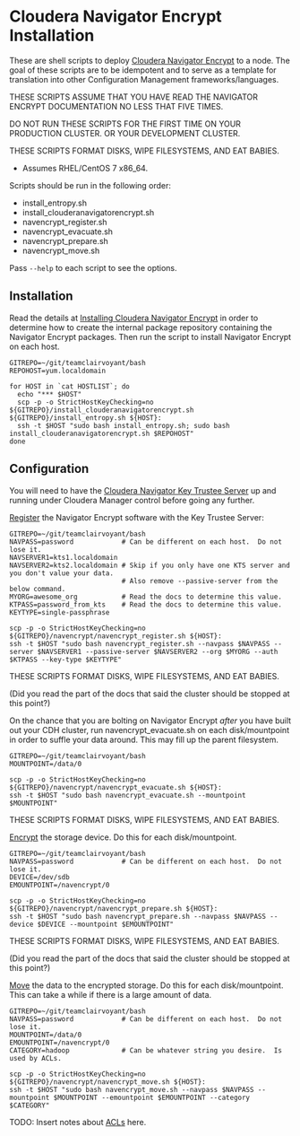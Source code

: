 # Cloudera Navigator Encrypt Installation

These are shell scripts to deploy [Cloudera Navigator Encrypt](https://www.cloudera.com/documentation/enterprise/latest/topics/sg_navigator_encrypt.html) to a node.  The goal of these scripts are to be idempotent and to serve as a template for translation into other Configuration Management frameworks/languages.

THESE SCRIPTS ASSUME THAT YOU HAVE READ THE NAVIGATOR ENCRYPT DOCUMENTATION NO LESS THAT FIVE TIMES.

DO NOT RUN THESE SCRIPTS FOR THE FIRST TIME ON YOUR PRODUCTION CLUSTER. OR YOUR DEVELOPMENT CLUSTER.

THESE SCRIPTS FORMAT DISKS, WIPE FILESYSTEMS, AND EAT BABIES.

* Assumes RHEL/CentOS 7 x86_64.

Scripts should be run in the following order:

* install_entropy.sh
* install_clouderanavigatorencrypt.sh
* navencrypt_register.sh
* navencrypt_evacuate.sh
* navencrypt_prepare.sh
* navencrypt_move.sh

Pass `--help` to each script to see the options.

## Installation

Read the details at [Installing Cloudera Navigator Encrypt](https://www.cloudera.com/documentation/enterprise/latest/topics/navigator_encrypt_install.html) in order to determine how to create the internal package repository containing the Navigator Encrypt packages.  Then run the script to install Navigator Encrypt on each host.

```
GITREPO=~/git/teamclairvoyant/bash
REPOHOST=yum.localdomain

for HOST in `cat HOSTLIST`; do
  echo "*** $HOST"
  scp -p -o StrictHostKeyChecking=no ${GITREPO}/install_clouderanavigatorencrypt.sh ${GITREPO}/install_entropy.sh ${HOST}:
  ssh -t $HOST "sudo bash install_entropy.sh; sudo bash install_clouderanavigatorencrypt.sh $REPOHOST"
done
```

## Configuration

You will need to have the [Cloudera Navigator Key Trustee Server](https://www.cloudera.com/documentation/enterprise/latest/topics/key_trustee_install.html) up and running under Cloudera Manager control before going any further.

[Register](https://www.cloudera.com/documentation/enterprise/latest/topics/navigator_encrypt_register.html) the Navigator Encrypt software with the Key Trustee Server:
```
GITREPO=~/git/teamclairvoyant/bash
NAVPASS=password            # Can be different on each host.  Do not lose it.
NAVSERVER1=kts1.localdomain
NAVSERVER2=kts2.localdomain # Skip if you only have one KTS server and you don't value your data.
                            # Also remove --passive-server from the below command.
MYORG=awesome_org           # Read the docs to determine this value.
KTPASS=password_from_kts    # Read the docs to determine this value.
KEYTYPE=single-passphrase

scp -p -o StrictHostKeyChecking=no ${GITREPO}/navencrypt/navencrypt_register.sh ${HOST}:
ssh -t $HOST "sudo bash navencrypt_register.sh --navpass $NAVPASS --server $NAVSERVER1 --passive-server $NAVSERVER2 --org $MYORG --auth $KTPASS --key-type $KEYTYPE"
```

THESE SCRIPTS FORMAT DISKS, WIPE FILESYSTEMS, AND EAT BABIES.

(Did you read the part of the docs that said the cluster should be stopped at this point?)

On the chance that you are bolting on Navigator Encrypt *after* you have built out your CDH cluster, run navencrypt_evacuate.sh on each disk/mountpoint in order to suffle your data around.  This may fill up the parent filesystem.
```
GITREPO=~/git/teamclairvoyant/bash
MOUNTPOINT=/data/0

scp -p -o StrictHostKeyChecking=no ${GITREPO}/navencrypt/navencrypt_evacuate.sh ${HOST}:
ssh -t $HOST "sudo bash navencrypt_evacuate.sh --mountpoint $MOUNTPOINT"
```

THESE SCRIPTS FORMAT DISKS, WIPE FILESYSTEMS, AND EAT BABIES.

[Encrypt](https://www.cloudera.com/documentation/enterprise/latest/topics/navigator_encrypt_prepare.html) the storage device.  Do this for each disk/mountpoint.
```
GITREPO=~/git/teamclairvoyant/bash
NAVPASS=password            # Can be different on each host.  Do not lose it.
DEVICE=/dev/sdb
EMOUNTPOINT=/navencrypt/0

scp -p -o StrictHostKeyChecking=no ${GITREPO}/navencrypt/navencrypt_prepare.sh ${HOST}:
ssh -t $HOST "sudo bash navencrypt_prepare.sh --navpass $NAVPASS --device $DEVICE --mountpoint $EMOUNTPOINT"
```

THESE SCRIPTS FORMAT DISKS, WIPE FILESYSTEMS, AND EAT BABIES.

(Did you read the part of the docs that said the cluster should be stopped at this point?)

[Move](https://www.cloudera.com/documentation/enterprise/latest/topics/navigator_encrypt_data.html) the data to the encrypted storage.  Do this for each disk/mountpoint.  This can take a while if there is a large amount of data.
```
GITREPO=~/git/teamclairvoyant/bash
NAVPASS=password            # Can be different on each host.  Do not lose it.
MOUNTPOINT=/data/0
EMOUNTPOINT=/navencrypt/0
CATEGORY=hadoop             # Can be whatever string you desire.  Is used by ACLs.

scp -p -o StrictHostKeyChecking=no ${GITREPO}/navencrypt/navencrypt_move.sh ${HOST}:
ssh -t $HOST "sudo bash navencrypt_move.sh --navpass $NAVPASS --mountpoint $MOUNTPOINT --emountpoint $EMOUNTPOINT --category $CATEGORY"
```

TODO: Insert notes about [ACLs](https://www.cloudera.com/documentation/enterprise/latest/topics/navigator_encrypt_acl.html) here.

